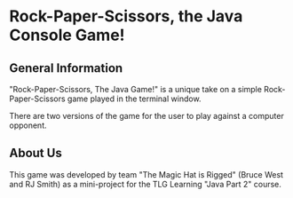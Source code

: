 # Rock-Paper-Scissors, the Java Console Game!

## General Information
"Rock-Paper-Scissors, The Java Game!" is a unique take on a simple Rock-Paper-Scissors game played in the terminal window.

There are two versions of the game for the user to play against a computer opponent.

## About Us
This game was developed by team "The Magic Hat is Rigged" (Bruce West and RJ Smith) as a mini-project for the TLG Learning "Java Part 2" course.

